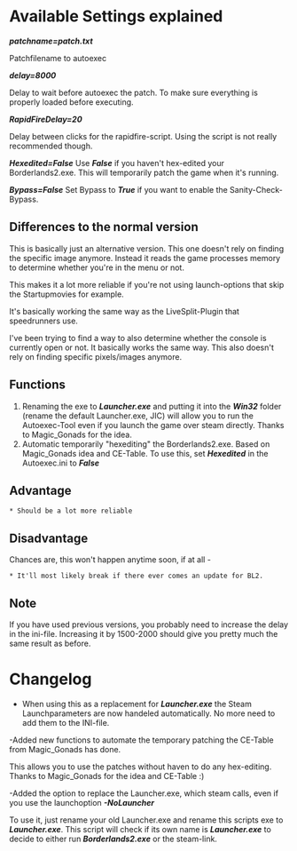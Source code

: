 # Available Settings explained
***patchname=patch.txt***

Patchfilename to autoexec

***delay=8000***

Delay to wait before autoexec the patch. To make sure everything is properly loaded before executing.

***RapidFireDelay=20***

Delay between clicks for the rapidfire-script. Using the script is not really recommended though.

***Hexedited=False***
Use ***False*** if you haven't hex-edited your Borderlands2.exe. This will temporarily patch the game when it's running.

***Bypass=False***
Set Bypass to ***True*** if you want to enable the Sanity-Check-Bypass.

## Differences to the normal version
This is basically just an alternative version.
This one doesn't rely on finding the specific image anymore. Instead it reads the game processes memory to determine whether you're in the menu or not.

This makes it a lot more reliable if you're not using launch-options that skip the Startupmovies for example.

It's basically working the same way as the LiveSplit-Plugin that speedrunners use.

I've been trying to find a way to also determine whether the console is currently open or not. It basically works the same way. This also doesn't rely on finding specific pixels/images anymore.

## Functions
1. Renaming the exe to ***Launcher.exe*** and putting it into the ***Win32*** folder (rename the default Launcher.exe, JIC) will allow you to run the Autoexec-Tool even if you launch the game over steam directly. Thanks to Magic_Gonads for the idea.
2. Automatic temporarily "hexediting" the Borderlands2.exe. Based on Magic_Gonads idea and CE-Table. To use this, set ***Hexedited*** in the Autoexec.ini to ***False***

## Advantage
    * Should be a lot more reliable
## Disadvantage
Chances are, this won't happen anytime soon, if at all - 
    
    * It'll most likely break if there ever comes an update for BL2.

## Note
If you have used previous versions, you probably need to increase the delay in the ini-file. Increasing it by 1500-2000 should give you pretty much the same result as before.


# Changelog
- When using this as a replacement for ***Launcher.exe*** the Steam Launchparameters are now handeled automatically. No more need to add them to the INI-file.

-Added new functions to automate the temporary patching the CE-Table from Magic_Gonads has done.

This allows you to use the patches without haven to do any hex-editing. Thanks to Magic_Gonads for the idea and CE-Table :)

-Added the option to replace the Launcher.exe, which steam calls, even if you use the launchoption ***-NoLauncher*** 

To use it, just rename your old Launcher.exe and rename this scripts exe to ***Launcher.exe***. This script will check if its own name is ***Launcher.exe*** to decide to either run ***Borderlands2.exe*** or the steam-link.
